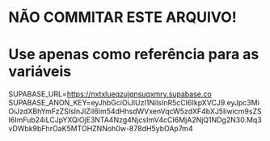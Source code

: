 # NÃO COMMITAR ESTE ARQUIVO!
# Use apenas como referência para as variáveis

SUPABASE_URL=https://nxtxlueqzujqnsuqxmry.supabase.co
SUPABASE_ANON_KEY=eyJhbGciOiJIUzI1NiIsInR5cCI6IkpXVCJ9.eyJpc3MiOiJzdXBhYmFzZSIsInJlZiI6Im54dHhsdWVxenVqcW5zdXF4bXJ5Iiwicm9sZSI6ImFub24iLCJpYXQiOjE3NTA4Nzg4NjcsImV4cCI6MjA2NjQ1NDg2N30.Mq3vDWbk9bFhrOaK5MTOHZNNoh0w-878dH5ybOAp7m4
